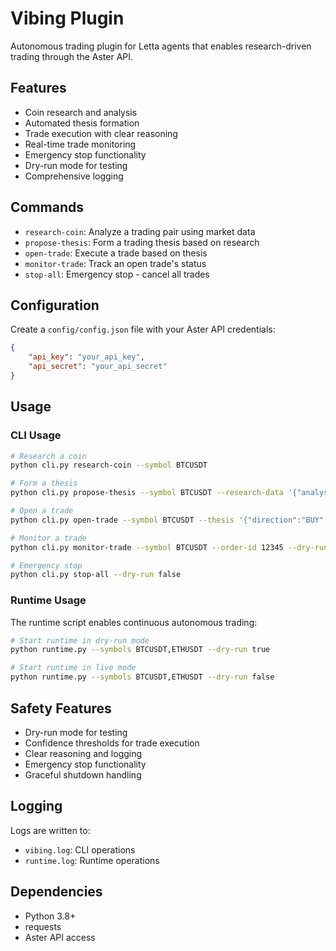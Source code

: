 # Vibing Plugin

Autonomous trading plugin for Letta agents that enables research-driven trading through the Aster API.

## Features

- Coin research and analysis
- Automated thesis formation
- Trade execution with clear reasoning
- Real-time trade monitoring
- Emergency stop functionality
- Dry-run mode for testing
- Comprehensive logging

## Commands

- `research-coin`: Analyze a trading pair using market data
- `propose-thesis`: Form a trading thesis based on research
- `open-trade`: Execute a trade based on thesis
- `monitor-trade`: Track an open trade's status
- `stop-all`: Emergency stop - cancel all trades

## Configuration

Create a `config/config.json` file with your Aster API credentials:

```json
{
    "api_key": "your_api_key",
    "api_secret": "your_api_secret"
}
```

## Usage

### CLI Usage

```bash
# Research a coin
python cli.py research-coin --symbol BTCUSDT

# Form a thesis
python cli.py propose-thesis --symbol BTCUSDT --research-data '{"analysis":...}'

# Open a trade
python cli.py open-trade --symbol BTCUSDT --thesis '{"direction":"BUY"...}' --dry-run true

# Monitor a trade
python cli.py monitor-trade --symbol BTCUSDT --order-id 12345 --dry-run true

# Emergency stop
python cli.py stop-all --dry-run false
```

### Runtime Usage

The runtime script enables continuous autonomous trading:

```bash
# Start runtime in dry-run mode
python runtime.py --symbols BTCUSDT,ETHUSDT --dry-run true

# Start runtime in live mode
python runtime.py --symbols BTCUSDT,ETHUSDT --dry-run false
```

## Safety Features

- Dry-run mode for testing
- Confidence thresholds for trade execution
- Clear reasoning and logging
- Emergency stop functionality
- Graceful shutdown handling

## Logging

Logs are written to:
- `vibing.log`: CLI operations
- `runtime.log`: Runtime operations

## Dependencies

- Python 3.8+
- requests
- Aster API access
